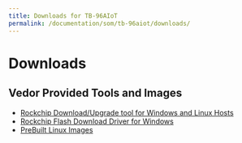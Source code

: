 ```yaml
---
title: Downloads for TB-96AIoT
permalink: /documentation/som/tb-96aiot/downloads/
---
```

# Downloads

## Vedor Provided Tools and Images
- [Rockchip Download/Upgrade tool for Windows and Linux Hosts](https://1drv.ms/f/s!AhoFWWcHV7rXcALTCWTmysTzf6I)
- [Rockchip Flash Download Driver for Windows](https://1drv.ms/f/s!AhoFWWcHV7rXcALTCWTmysTzf6I)
- [PreBuilt Linux Images](https://1drv.ms/f/s!AhoFWWcHV7rXcALTCWTmysTzf6I)